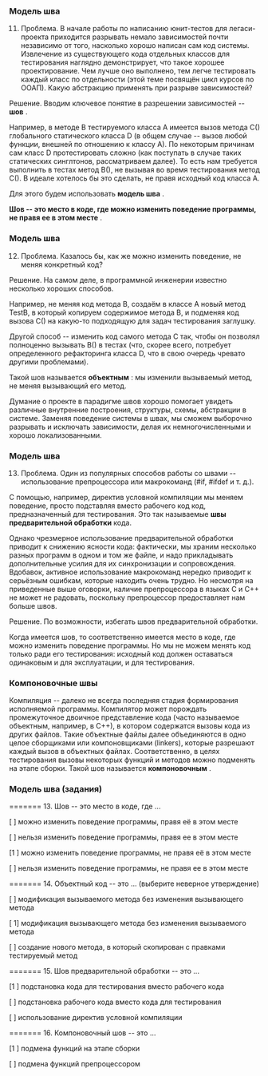 ### Модель шва

11. Проблема. В начале работы по написанию юнит-тестов для легаси-проекта приходится разрывать немало зависимостей почти независимо от того, насколько хорошо написан сам код системы. Извлечение из существующего кода отдельных классов для тестирования наглядно демонстрирует, что такое хорошее проектирование. Чем лучше оно выполнено, тем легче тестировать каждый класс по отдельности (этой теме посвящён цикл курсов по ООАП).
    Какую абстракцию применять при разрыве зависимостей?

Решение. Вводим ключевое понятие в разрешении зависимостей --  **шов** .

Например, в методе B тестируемого класса A имеется вызов метода C() глобального статического класса D (в общем случае -- вызов любой функции, внешней по отношению к классу A). По некоторым причинам сам класс D протестировать сложно (как поступать в случае таких статических синглтонов, рассматриваем далее). То есть нам требуется выполнить в тестах метод B(), не вызывая во время тестирования метод C(). В идеале хотелось бы это сделать, не правя исходный код класса A.

Для этого будем использовать  **модель шва** .

**Шов -- это место в коде, где можно изменить поведение программы, не правя ее в этом месте** .


### Модель шва

12. Проблема. Казалось бы, как же можно изменить поведение, не меняя конкретный код?

Решение. На самом деле, в программной инженерии известно несколько хороших способов.

Например, не меняя код метода B, создаём в классе A новый метод TestB, в который копируем содержимое метода B, и подменяя код вызова C() на какую-то подходящую для задач тестирования заглушку.

Другой способ -- изменить код самого метода C так, чтобы он позволял полноценно вызывать B() в тестах (что, скорее всего, потребует определенного рефакторинга класса D, что в свою очередь чревато другими проблемами).

Такой шов называется  **объектным** : мы изменили вызываемый метод, не меняя вызывающий его метод.

Думание о проекте в парадигме швов хорошо помогает увидеть различные внутренние построения, структуры, схемы, абстракции в системе. Заменяя поведение системы в швах, мы сможем выборочно разрывать и исключать зависимости, делая их немногочисленными и хорошо локализованными.


### Модель шва

13. Проблема. Один из популярных способов работы со швами -- использование препроцессора или макрокоманд (#if, #ifdef и т. д.).

С помощью, например, директив условной компиляции мы меняем поведение, просто подставляя вместо рабочего код код, предназначенный для тестирования. Это так называемые **швы предварительной обработки** кода.

Однако чрезмерное использование предварительной обработки приводит к снижению ясности кода: фактически, мы храним несколько разных программ в одном и том же файле, и надо прикладывать дополнительные усилия для их синхронизации и сопровождения. Вдобавок, активное использование макрокоманд нередко приводит к серьёзным ошибкам, которые находить очень трудно. Но несмотря на приведенные выше оговорки, наличие препроцессора в языках C и C++ не может не радовать, поскольку препроцессор предоставляет нам больше швов.

Решение. По возможности, избегать швов предварительной обработки.

Когда имеется шов, то соответственно имеется место в коде, где можно изменить поведение программы. Но мы не можем менять код только ради его тестирования: исходный код должен оставаться одинаковым и для эксплуатации, и для тестирования.


### Компоновочные швы

Компиляция -- далеко не всегда последняя стадия формирования исполняемой программы. Компилятор может порождать промежуточное двоичное представление кода (часто называемое объектным, например, в С++), в котором содержатся вызовы кода из других файлов. Такие объектные файлы далее объединяются в одно целое сборщиками или компоновщиками (linkers), которые разрешают каждый вызов в объектных файлах. Соответственно, в целях тестирования вызовы некоторых функций и методов можно подменять на этапе сборки. Такой шов называется  **компоновочным** .


### Модель шва (задания)

======= 13. Шов -- это место в коде, где ...

[ ] можно изменить поведение программы, правя её в этом месте

[ ] нельзя изменить поведение программы, правя ее в этом месте

[1 ] можно изменить поведение программы, не правя её в этом месте

[ ] нельзя изменить поведение программы, не правя ее в этом месте

======= 14. Объектный код -- это ... (выберите неверное утверждение)

[ ] модификация вызываемого метода без изменения вызывающего метода

[ 1] модификация вызывающего метода без изменения вызываемого метода

[ ] создание нового метода, в который скопирован с правками тестируемый метод

======= 15. Шов предварительной обработки -- это ...

[1 ] подстановка кода для тестирования вместо рабочего кода

[ ] подстановка рабочего кода вместо кода для тестирования

[ ] использование директив условной компиляции

======= 16. Компоновочный шов -- это ...

[1 ] подмена функций на этапе сборки

[ ] подмена функций препроцессором

